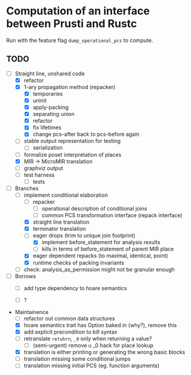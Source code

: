 # Computation of an interface between Prusti and Rustc 

Run with the feature flag ``dump_operational_pcs`` to compute. 

## TODO

 - [ ] Straight line, unshared code
    - [x] refactor
    - [x] 1-ary propagation method (repacker)
        - [x] temporaries
        - [x] uninit
        - [x] apply-packing
        - [x] separating union
        - [x] refactor
        - [x] fix lifetimes
        - [x] change pcs-after back to pcs-before again
    - [ ] stable output representation for testing
        - [ ] serialization
    - [ ] formalize poset interpretation of places
    - [x] MIR -> MicroMIR translation
    - [ ] graphviz output
    - [ ] test harness
        - [ ] tests
 - [ ] Branches
    - [ ] implement conditional elaboration
        - [ ] repacker
            - [ ] operational description of conditional joins
            - [ ] common PCS transformation interface (repack interface)
        - [x] straight line translation
        - [x] terminator translation
        - [ ] eager drops (trim to unique join footprint)
            - [x] implement before_statement for analysis results
            - [ ] kills in terms of before_statement of parent MIR place
        - [x] eager dependent repacks (to maximal, identical, point)
        - [x] runtime checks of packing invariants
    - [ ] check: analysis_as_permission might not be granular enough
 - [ ] Borrows 
    - [ ] add type dependency to hoare semantics
    - [ ] ? 


- Maintainence
    - [ ] refactor out common data structures
    - [x] hoare semantics trait has Option baked in (why?), remove this 
    - [x] add explicit precondition to kill syntax
    - [ ] retranslate ``retuhrn``, ``_0`` only when returning a value?
        - [ ] (semi-urgent) remove u _0 hack for place lookup
    - [x] translation is either printing or generating the wrong basic blocks
    - [ ] translation missing some conditional jumps
    - [ ] translation missing initial PCS (eg. function arguments)